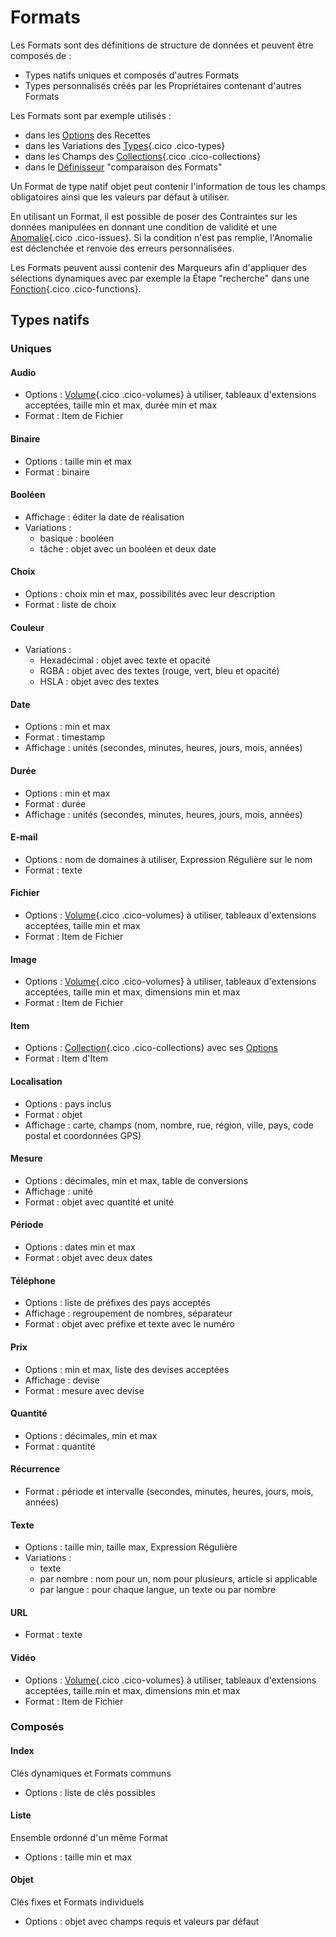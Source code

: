 # Formats

Les Formats sont des définitions de structure de données et peuvent être composés de :

- Types natifs uniques et composés d'autres Formats
- Types personnalisés créés par les Propriétaires contenant d'autres Formats

Les Formats sont par exemple utilisés :

- dans les [Options](/fr/concepts/recipes/options) des Recettes
- dans les Variations des [Types](/fr/concepts/validations/types){.cico .cico-types}
- dans les Champs des [Collections](/fr/concepts/storage/collections){.cico .cico-collections}
- dans le [Définisseur](/fr/concepts/recipes/setters) "comparaison des Formats"

Un Format de type natif objet peut contenir l'information de tous les champs obligatoires ainsi que les valeurs par défaut à utiliser.

En utilisant un Format, il est possible de poser des Contraintes sur les données manipulées en donnant une condition de validité et une [Anomalie](/fr/concepts/validations/issues){.cico .cico-issues}. Si la condition n'est pas remplie, l'Anomalie est déclenchée et renvoie des erreurs personnalisées.

Les Formats peuvent aussi contenir des Marqueurs afin d'appliquer des sélections dynamiques avec par exemple la Étape "recherche" dans une [Fonction](/fr/concepts/automations/functions){.cico .cico-functions}.

## Types natifs

### Uniques

#### Audio
- Options : [Volume](/fr/concepts/storage/volumes){.cico .cico-volumes} à utiliser, tableaux d'extensions acceptées, taille min et max, durée min et max
- Format : Item de Fichier

#### Binaire
- Options : taille min et max
- Format : binaire

#### Booléen
- Affichage : éditer la date de réalisation
- Variations :
    - basique : booléen
    - tâche : objet avec un booléen et deux date

#### Choix
- Options : choix min et max, possibilités avec leur description
- Format : liste de choix

#### Couleur
- Variations :
    - Hexadécimal : objet avec texte et opacité
    - RGBA : objet avec des textes (rouge, vert, bleu et opacité)
    - HSLA : objet avec des textes

#### Date
- Options : min et max
- Format : timestamp
- Affichage : unités (secondes, minutes, heures, jours, mois, années)

#### Durée
- Options : min et max
- Format : durée
- Affichage : unités (secondes, minutes, heures, jours, mois, années)

#### E-mail
- Options : nom de domaines à utiliser, Expression Régulière sur le nom
- Format : texte

#### Fichier
- Options : [Volume](/fr/concepts/storage/volumes){.cico .cico-volumes} à utiliser, tableaux d'extensions acceptées, taille min et max
- Format : Item de Fichier

#### Image
- Options : [Volume](/fr/concepts/storage/volumes){.cico .cico-volumes} à utiliser, tableaux d'extensions acceptées, taille min et max, dimensions min et max
- Format : Item de Fichier

#### Item
- Options : [Collection](/fr/concepts/storage/collections){.cico .cico-collections} avec ses [Options](/fr/concepts/recipes/options)
- Format : Item d'Item

#### Localisation
- Options : pays inclus
- Format : objet
- Affichage : carte, champs (nom, nombre, rue, région, ville, pays, code postal et coordonnées GPS)

#### Mesure
- Options : décimales, min et max, table de conversions
- Affichage : unité
- Format : objet avec quantité et unité

#### Période
- Options : dates min et max
- Format : objet avec deux dates

#### Téléphone
- Options : liste de préfixes des pays acceptés
- Affichage : regroupement de nombres, séparateur
- Format : objet avec préfixe et texte avec le numéro

#### Prix
- Options : min et max, liste des devises acceptées
- Affichage : devise
- Format : mesure avec devise

#### Quantité
- Options : décimales, min et max
- Format : quantité

#### Récurrence
- Format : période et intervalle (secondes, minutes, heures, jours, mois, années)

#### Texte
- Options : taille min, taille max, Expression Régulière
- Variations :
    - texte
    - par nombre : nom pour un, nom pour plusieurs, article si applicable
    - par langue : pour chaque langue, un texte ou par nombre

#### URL
- Format : texte

#### Vidéo
- Options : [Volume](/fr/concepts/storage/volumes){.cico .cico-volumes} à utiliser, tableaux d'extensions acceptées, taille min et max, dimensions min et max
- Format : Item de Fichier


### Composés

#### Index
Clés dynamiques et Formats communs

- Options : liste de clés possibles


#### Liste
Ensemble ordonné d'un même Format

- Options : taille min et max


#### Objet
Clés fixes et Formats individuels

- Options : objet avec champs requis et valeurs par défaut
